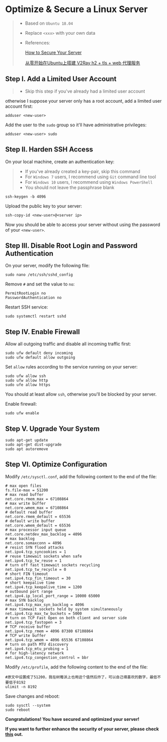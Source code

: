 # Optimize & Secure a Linux Server

> * Based on `Ubuntu 18.04`
>
> * Replace `<xxx>` with your own data
>
> * References:
>
>   [How to Secure Your Server](https://www.linode.com/docs/security/securing-your-server/)
>
>   [从零开始在Ubuntu上搭建 V2Ray h2 + tls + web 代理服务](https://canmipai.com/index.php/2018/06/28/v2ray_h2_web_tutorial/)

## Step I. Add a Limited User Account

> * Skip this step if you've already had a limited user account

otherwise I suppose your server only has a root account, add a limited user account first:

```
adduser <new-user>
```

Add the user to the `sudo` group so it'll have administrative privileges:

```
adduser <new-user> sudo
```

## Step II. Harden SSH Access

On your local machine, create an authentication key:

> * If you've already created a key-pair, skip this command
> * For `Windows 7` users, I recommend using `Git` command line tool
> * For `Windows 10` users, I recommend using `Windows PowerShell`
> * You should not leave the passphrase blank

```
ssh-keygen -b 4096
```

Upload the public key to your server:

```
ssh-copy-id <new-user>@<server ip>
```

Now you should be able to access your server without using the password of your `<new-user>`.

## Step III. Disable Root Login and Password Authentication

On your server, modify the following file:

```
sudo nano /etc/ssh/sshd_config
```

Remove `#` and set the value to `no`:

```
PermitRootLogin no
PasswordAuthentication no
```

Restart SSH service:

```
sudo systemctl restart sshd
```

## Step IV. Enable Firewall

Allow all outgoing traffic and disable all incoming traffic first:

```
sudo ufw default deny incoming
sudo ufw default allow outgoing
```

Set `allow` rules according to the service running on your server:

```
sudo ufw allow ssh
sudo ufw allow http
sudo ufe allow https
```

You should at least allow `ssh`, otherwise you'll be blocked by your server.

Enable firewall:

```
sudo ufw enable
```

## Step V. Upgrade Your System

```
sudo apt-get update
sudo apt-get dist-upgrade
sudo apt autoremove
```

## Step VI. Optimize Configuration

Modify `/etc/sysctl.conf`, add the following content to the end of the file:

```
# max open files
fs.file-max = 51200
# max read buffer
net.core.rmem_max = 67108864
# max write buffer
net.core.wmem_max = 67108864
# default read buffer
net.core.rmem_default = 65536
# default write buffer
net.core.wmem_default = 65536
# max processor input queue
net.core.netdev_max_backlog = 4096
# max backlog
net.core.somaxconn = 4096
# resist SYN flood attacks
net.ipv4.tcp_syncookies = 1
# reuse timewait sockets when safe
net.ipv4.tcp_tw_reuse = 1
# turn off fast timewait sockets recycling
net.ipv4.tcp_tw_recycle = 0
# short FIN timeout
net.ipv4.tcp_fin_timeout = 30
# short keepalive time
net.ipv4.tcp_keepalive_time = 1200
# outbound port range
net.ipv4.ip_local_port_range = 10000 65000
# max SYN backlog
net.ipv4.tcp_max_syn_backlog = 4096
# max timewait sockets held by system simultaneously
net.ipv4.tcp_max_tw_buckets = 5000
# turn on TCP Fast Open on both client and server side
net.ipv4.tcp_fastopen = 3
# TCP receive buffer
net.ipv4.tcp_rmem = 4096 87380 67108864
# TCP write buffer
net.ipv4.tcp_wmem = 4096 65536 67108864
# turn on path MTU discovery
net.ipv4.tcp_mtu_probing = 1
# for high-latency network
net.ipv4.tcp_congestion_control = bbr
```

Modify `/etc/profile`, add the following content to the end of the file:

```
#原文中设置成了51200，我在树莓派上也用这个值然后炸了，可以自己填喜欢的数字，最低不要低于8192
ulimit -n 8192
```

Save changes and reboot:

```
sudo sysctl --system
sudo reboot
```

**Congratulations! You have secured and optimized your server!**

**If you want to further enhance the security of your server, please check [this](https://github.com/imthenachoman/How-To-Secure-A-Linux-Server) out.**

